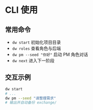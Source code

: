# CLI 使用

## 常用命令
- `dw start` 初始化项目目录
- `dw roles` 查看角色与后端
- `dw pm --seed "你好"` 启动 PM 角色对话
- `dw next` 进入下一阶段

## 交互示例
```bash
dw start
# ...
dw pm --seed "请整理需求"
# 输出并自动备份 exchange/
```
